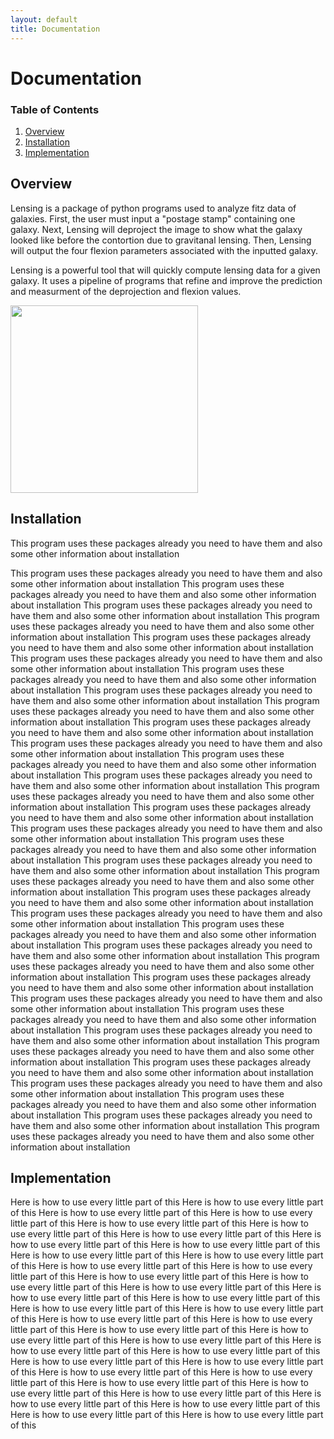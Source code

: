 ```yaml
---
layout: default
title: Documentation
---
```


# Documentation

### Table of Contents
1. [Overview](#overview)
1. [Installation](#installation)
1. [Implementation](#implementation)

## Overview
Lensing is a package of python programs used to analyze fitz data of galaxies. First, the user must input a "postage stamp" containing one galaxy. Next, Lensing will deproject the image to show what the galaxy looked like before the contortion due to gravitanal lensing. Then, Lensing will output the four flexion parameters associated with the inputted galaxy.

Lensing is a powerful tool that will quickly compute lensing data for a given galaxy. It uses a pipeline of programs that refine and improve the prediction and measurment of the deprojection and flexion values.



<img src="https://i.imgur.com/uFtAFu0.jpg" width="300">



## Installation
This program uses these packages already you need to have them and also some other information about installation

This program uses these packages already you need to have them and also some other information about installation
This program uses these packages already you need to have them and also some other information about installation
This program uses these packages already you need to have them and also some other information about installation
This program uses these packages already you need to have them and also some other information about installation
This program uses these packages already you need to have them and also some other information about installation
This program uses these packages already you need to have them and also some other information about installation
This program uses these packages already you need to have them and also some other information about installation
This program uses these packages already you need to have them and also some other information about installation
This program uses these packages already you need to have them and also some other information about installation
This program uses these packages already you need to have them and also some other information about installation
This program uses these packages already you need to have them and also some other information about installation
This program uses these packages already you need to have them and also some other information about installation
This program uses these packages already you need to have them and also some other information about installation
This program uses these packages already you need to have them and also some other information about installation
This program uses these packages already you need to have them and also some other information about installation
This program uses these packages already you need to have them and also some other information about installation
This program uses these packages already you need to have them and also some other information about installation
This program uses these packages already you need to have them and also some other information about installation
This program uses these packages already you need to have them and also some other information about installation
This program uses these packages already you need to have them and also some other information about installation
This program uses these packages already you need to have them and also some other information about installation
This program uses these packages already you need to have them and also some other information about installation
This program uses these packages already you need to have them and also some other information about installation
This program uses these packages already you need to have them and also some other information about installation
This program uses these packages already you need to have them and also some other information about installation
This program uses these packages already you need to have them and also some other information about installation
This program uses these packages already you need to have them and also some other information about installation
This program uses these packages already you need to have them and also some other information about installation
This program uses these packages already you need to have them and also some other information about installation
This program uses these packages already you need to have them and also some other information about installation
This program uses these packages already you need to have them and also some other information about installation
This program uses these packages already you need to have them and also some other information about installation
This program uses these packages already you need to have them and also some other information about installation
This program uses these packages already you need to have them and also some other information about installation

## Implementation
Here is how to use every little part of this
Here is how to use every little part of this
Here is how to use every little part of this
Here is how to use every little part of this
Here is how to use every little part of this
Here is how to use every little part of this
Here is how to use every little part of this
Here is how to use every little part of this
Here is how to use every little part of this
Here is how to use every little part of this
Here is how to use every little part of this
Here is how to use every little part of this
Here is how to use every little part of this
Here is how to use every little part of this
Here is how to use every little part of this
Here is how to use every little part of this
Here is how to use every little part of this
Here is how to use every little part of this
Here is how to use every little part of this
Here is how to use every little part of this
Here is how to use every little part of this
Here is how to use every little part of this
Here is how to use every little part of this
Here is how to use every little part of this
Here is how to use every little part of this
Here is how to use every little part of this
Here is how to use every little part of this
Here is how to use every little part of this
Here is how to use every little part of this
Here is how to use every little part of this
Here is how to use every little part of this
Here is how to use every little part of this
Here is how to use every little part of this
Here is how to use every little part of this
Here is how to use every little part of this
Here is how to use every little part of this
Here is how to use every little part of this
Here is how to use every little part of this
